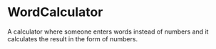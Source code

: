 # WordCalculator
A calculator where someone enters words instead of numbers and it calculates the result in the form of numbers.
